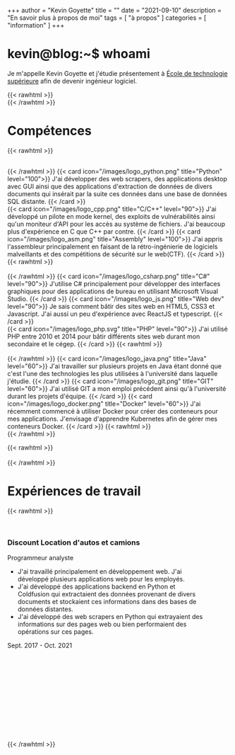 +++
author = "Kevin Goyette"
title = ""
date = "2021-09-10"
description = "En savoir plus à propos de moi"
tags = [
    "à propos"
]
categories = [
    "information"
]
+++

# kevin@blog:\~$ whoami

Je m'appelle Kevin Goyette et j'étudie présentement à [École de technologie supérieure](https://www.etsmtl.ca/) afin de devenir ingénieur logiciel.

{{< rawhtml >}}
<br />
{{< /rawhtml >}}

# Compétences

{{< rawhtml >}}
    <div class="container">
        <div class="row" style="padding-top: 1rem;">
            {{< /rawhtml >}}
            {{< card icon="/images/logo_python.png" title="Python" level="100">}}
                J'ai développer des web scrapers, des applications desktop avec GUI ainsi que des applications d'extraction de données
                de divers documents qui insérait par la suite ces données dans une base de données SQL distante.
            {{< /card >}}    
            {{< card icon="/images/logo_cpp.png" title="C/C++" level="90">}}
                J'ai développé un pilote en mode kernel, des exploits de vulnérabilités ainsi qu'un moniteur d'API pour les accès au système de fichiers.
                J'ai beaucoup plus d'expérience en C que C++ par contre.
            {{< /card >}}
            {{< card icon="/images/logo_asm.png" title="Assembly" level="100">}}
            	J'ai appris l'assembleur principalement en faisant de la rétro-ingénierie de logiciels malveillants et des compétitions de sécurité sur le web(CTF).
            {{< /card >}}
            {{< rawhtml >}}
        </div>
        <div class="row" style="padding-top: 1rem;">
            {{< /rawhtml >}}
            {{< card icon="/images/logo_csharp.png" title="C#" level="90">}}
            	J'utilise C# principalement pour développer des interfaces graphiques pour des applications de 
            	bureau en utilisant Microsoft Visual Studio.
            {{< /card >}}
            {{< card icon="/images/logo_js.png" title="Web dev" level="90">}}
            	Je sais comment bâtir des sites web en HTML5, CSS3 et Javascript. 
            	J'ai aussi un peu d'expérience avec ReactJS et typescript.
            {{< /card >}}    
            {{< card icon="/images/logo_php.svg" title="PHP" level="90">}}
            	J'ai utilisé PHP entre 2010 et 2014 pour bâtir différents sites web durant mon secondaire et le cégep.
            {{< /card >}}
            {{< rawhtml >}}
        </div>
        <div class="row" style="padding-top: 1rem;">
            {{< /rawhtml >}}
            {{< card icon="/images/logo_java.png" title="Java" level="60">}}
            	J'ai travailler sur plusieurs projets en Java étant donné que c'est l'une des technologies
            	les plus utilisées à l'université dans laquelle j'étudie.
            {{< /card >}}
            {{< card icon="/images/logo_git.png" title="GIT" level="60">}}
            	J'ai utilisé GIT a mon emploi précédent ainsi qu'à l'université durant les projets d'équipe.
            {{< /card >}}
            {{< card icon="/images/logo_docker.png" title="Docker" level="60">}}
            	J'ai récemment commencé à utiliser Docker pour créer des conteneurs pour mes applications.
            	J'envisage d'apprendre Kubernetes afin de gérer mes conteneurs Docker.
            {{< /card >}}
            {{< rawhtml >}}
        </div>
    </div>
{{< /rawhtml >}}

{{< rawhtml >}}
<br />
<br />
{{< /rawhtml >}}

# Expériences de travail
{{< rawhtml >}}
<div class="row" style="padding-bottom: 12rem;padding-top: 1rem;">
    <div class="container" style="width: 90%">
        <div class="row">
            <div class="col-sm-10">
                <h3>Discount Location d'autos et camions</h3>
                Programmeur analyste
                <ul>
                    <li>J'ai travaillé principalement en développement web. J'ai développé plusieurs applications web pour les employés.</li>
                    <li>J'ai développé des applications backend en Python et Coldfusion qui extractaient des données provenant de divers documents 
                    et stockaient ces informations dans des bases de données distantes.</li>
                    <li>J'ai développé des web scrapers en Python qui extrayaient des informations sur des pages web ou 
                    bien performaient des opérations sur ces pages.</li>
                </ul>
            </div>
            <div class="col-sm-2">
                Sept. 2017 - Oct. 2021
            </div>
        </div>        
    </div>
</div>

{{< /rawhtml >}}